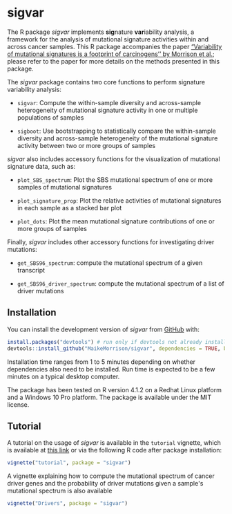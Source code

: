 
<!-- README.md is generated from README.Rmd. Please edit that file -->

# sigvar

<!-- badges: start -->
<!-- badges: end -->

The R package *sigvar* implements **sig**nature **var**iability
analysis, a framework for the analysis of mutational signature
activities within and across cancer samples. This R package accompanies
the paper [“Variability of mutational signatures is a footprint of
carcinogens’’ by Morrison et
al.](https://doi.org/10.1101/2023.11.23.23298821); please refer to the
paper for more details on the methods presented in this package.

The *sigvar* package contains two core functions to perform signature
variability analysis:

- `sigvar`: Compute the within-sample diversity and across-sample
  heterogeneity of mutational signature activity in one or multiple
  populations of samples

- `sigboot`: Use bootstrapping to statistically compare the
  within-sample diversity and across-sample heterogeneity of the
  mutational signature activity between two or more groups of samples

*sigvar* also includes accessory functions for the visualization of
mutational signature data, such as:

- `plot_SBS_spectrum`: Plot the SBS mutational spectrum of one or more
  samples of mutational signatures

- `plot_signature_prop`: Plot the relative activities of mutational
  signatures in each sample as a stacked bar plot

- `plot_dots`: Plot the mean mutational signature contributions of one
  or more groups of samples

Finally, *sigvar* includes other accessory functions for investigating driver mutations:

- `get_SBS96_spectrum`: compute the mutational spectrum of a given transcript

- `get_SBS96_driver_spectrum`: compute the mutational spectrum of a list of driver mutations

## Installation

You can install the development version of *sigvar* from
[GitHub](https://github.com/MaikeMorrison/sigvar) with:

``` r
install.packages("devtools") # run only if devtools not already installed
devtools::install_github("MaikeMorrison/sigvar", dependencies = TRUE, build_vignettes = TRUE)
```

<!-- The package requires packages `dplyr`, `ggplot2`, `rlang`, `tidyr`, and `readr`. They will all be installed automatically by the command above.  -->

Installation time ranges from 1 to 5 minutes depending on whether
dependencies also need to be installed. Run time is expected to be a few
minutes on a typical desktop computer.

<!-- See vignettes for detailed examples of using sigvar on real datasets. -->

The package has been tested on R version 4.1.2 on a Redhat Linux
platform and a Windows 10 Pro platform. The package is available under
the MIT license.

## Tutorial

A tutorial on the usage of *sigvar* is available in the `tutorial`
vignette, which is available at [this
link](https://maikemorrison.com/files/sigvar_tutorial.html) or via the
following R code after package installation:

``` r
vignette("tutorial", package = "sigvar")
```

A vignette explaining how to compute the mutational spectrum of cancer driver genes and the probability of driver mutations given a sample's mutational spectrum is also available 

``` r
vignette("Drivers", package = "sigvar")
```

<!-- ## Example -->
<!-- This is a basic example which shows you how to import results from SigProfiler and plot the signature attributions: -->
<!-- ```{r example} -->
<!-- library(sigvar) -->
<!-- SPfolder = system.file("extdata", "example_SigProfiler_results", package = "sigvar") -->
<!-- Qlist = import_SigProfiler(SPfolder) -->
<!-- plot_dots(Qlist[[1]]) -->
<!-- ``` -->
<!-- ## Example analysis -->
<!-- In this example, we apply signature variability analysis (SVA) to data from [Moody et al. (2021)](https://www.nature.com/articles/s41588-021-00928-6). This data set contains 552 esophageal squamous cell carcinoma (ESCC) samples collected across eight countries which vary dramatically in their incidence of ESCC. Moody et al. (2021) reported the activities of 43 SBS, DBS, and ID mutational signatures for each sample. -->
<!-- ```{r} -->
<!-- library(sigvar) -->
<!-- library(dplyr) -->
<!-- library(ggplot2) -->
<!-- head(ESCC_sig_activity) -->
<!-- ``` -->
<!-- Each row of this data set reports the relative activity of each mutational signature for one sample. Because we are analyzing relative signature activities, each row sums to 1. -->
<!-- ### Signature variability analysis can be conducted in one line of code: -->
<!-- ```{r} -->
<!-- sva = sigvar(sig_activity = ESCC_sig_activity, K = 43, group = "Country") -->
<!-- knitr::kable(sva) -->
<!-- ``` -->
<!-- Signature variability analysis quantifies both the mean signature diversity within each sample, as well as the heterogeneity in signature activities across samples. Both variability statistics range between 0 and 1.  -->
<!-- If we add to our SVA results a column corresponding to the incidence of each country, we are able to determine if signature heterogeneity or diversity are associated with ESCC incidence.  -->
<!-- ```{r} -->
<!-- sva_incidence = ESCC_sig_activity %>%  -->
<!--   transmute(Country = as.character(Country),  -->
<!--             Incidence_Level) %>% -->
<!--   distinct %>% -->
<!--   right_join(sva) -->
<!-- knitr::kable(sva_incidence) -->
<!-- ggplot(sva_incidence, -->
<!--        aes(x = mean_within_sample_diversity,  -->
<!--            y = across_sample_heterogeneity,  -->
<!--            color = Incidence_Level)) +  -->
<!--   geom_point(size = 4) + -->
<!--   ggrepel::geom_text_repel(aes(label = Country)) + -->
<!--   theme_bw() -->
<!-- ``` -->
<!-- We see that high-ESCC-incidence countries have more within-sample signature diversity and less across-sample heterogeneity than low-incidence countries. -->
<!-- ```{r} -->
<!-- sva_incidence %>%  -->
<!--   tidyr::pivot_longer(cols = c(across_sample_heterogeneity, mean_within_sample_diversity), -->
<!--                       names_to = "Variability_statistic") %>% -->
<!-- ggplot(aes(x = Incidence_Level, y = value, fill = Incidence_Level)) +  -->
<!--   geom_violin(color = NA, alpha = 0.75) + -->
<!--   ggbeeswarm::geom_beeswarm() + -->
<!--   ggpubr::stat_compare_means(method = "t.test") +  -->
<!--   facet_wrap(~ Variability_statistic, scales = "free") + -->
<!--   theme_bw() -->
<!-- ``` -->
<!-- Note that this difference in diversity is missed when we analyze only country-level mean signature activities: -->
<!-- ```{r, fig.width=8} -->
<!-- plot_dots(sig_activity = ESCC_sig_activity,  -->
<!--           K = 43, group = "Country",  -->
<!--           facet = "Incidence_Level",  -->
<!--           pivot = TRUE) -->
<!-- ``` -->
<!-- We use bootstrapping (`sigboot`) to statistically compare the signature diversity or heterogeneity of cancer samples. For example, the below code compares SVA results among the low-incidence countries. -->
<!-- ```{r} -->
<!-- low_inc_boot = sigboot(sig_activity = ESCC_sig_activity %>%  -->
<!--                          filter(Incidence_Level == "Low"), -->
<!--                        K = 43,  -->
<!--                        group = "Country", -->
<!--                        n_replicates = 100,  -->
<!--                        seed = 1) -->
<!-- ``` -->
<!-- In short, the bootstrapping algorithm involves taking a pair of populations (for example, Japan and Brazil), scrambling their samples up many times (with some samples randomly duplicated and others omitted), conducting SVA on the scrambled populations, and then comparing the difference between SVA results for each scrambled population (black dots) to the true difference (red dots). We can see in the below plot that the red dots fall in the middle of the black dots, suggesting that there is not a significant difference in SVA results between Japan and Brazil.  -->
<!-- ```{r} -->
<!-- low_inc_boot$bootstrap_distribution_plot$`Japan--Brazil` -->
<!-- ``` -->
<!-- This lack of significance is quantified by the two-sided P-value comparing each pair of countries:  -->
<!-- ```{r} -->
<!-- low_inc_boot$P_values %>%  data.frame() %>% select(-pooled_diversity) -->
<!-- ``` -->
<!-- However, suppose we compare a high-incidence country like Kenya to a low-incidence country like Japan: -->
<!-- ```{r} -->
<!-- comparison_boot = sigboot(sig_activity = ESCC_sig_activity %>%  -->
<!--                          filter(Country %in% c("Japan", "Kenya")), -->
<!--                        K = 43,  -->
<!--                        group = "Country", -->
<!--                        n_replicates = 100,  -->
<!--                        seed = 1) -->
<!-- comparison_boot$bootstrap_distribution_plot -->
<!-- ``` -->
<!-- We see that, for the SVA statistics `across_sample_heterogeneity` and `mean_within_sample_diversity`, the red dots fall far outside of the range of most of the black dots, suggesting that there is a significant difference in SVA results between Kenya and Japan. This difference is reflected by low two-sided P-values: -->
<!-- ```{r} -->
<!-- comparison_boot$P_values %>%  data.frame() %>% select(-pooled_diversity) -->
<!-- ``` -->
